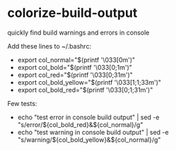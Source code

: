 # colorize-build-output
quickly find build warnings and errors in console

Add these lines to ~/.bashrc:
- export col_normal="$(printf '\033[0m')"
- export col_bold="$(printf '\033[0;1m')"
- export col_red="$(printf '\033[0;31m')"
- export col_bold_yellow="$(printf '\033[1;1;33m')"
- export col_bold_red="$(printf '\033[0;1;31m')"

Few tests:
- echo "test error in console build output" | sed -e "s/error/${col_bold_red}&${col_normal}/g" 
- echo "test warning in console build output" | sed -e "s/warning/${col_bold_yellow}&${col_normal}/g" 
